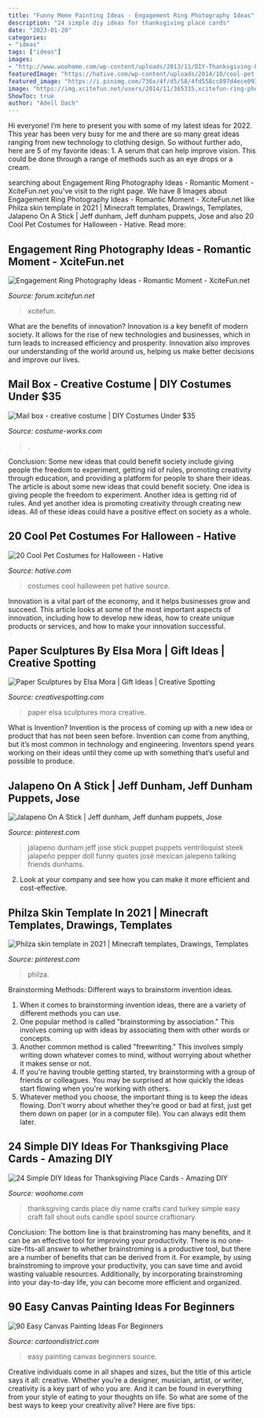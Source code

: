 ```yaml
---
title: "Funny Meme Painting Ideas - Engagement Ring Photography Ideas"
description: "24 simple diy ideas for thanksgiving place cards"
date: "2023-01-20"
categories:
- "ideas"
tags: ["ideas"]
images:
- "http://www.woohome.com/wp-content/uploads/2013/11/DIY-Thanksgiving-Place-Cards-19.jpg"
featuredImage: "https://hative.com/wp-content/uploads/2014/10/cool-pet-costumes/20-cool-pet-costumes.jpg"
featured_image: "https://i.pinimg.com/736x/4f/d5/58/4fd558cc897d4ece093f4e3f9cd4b9f1--jeff-dunham-puppets-funny-guys.jpg"
image: "https://img.xcitefun.net/users/2014/11/365315,xcitefun-ring-photography-9.jpg"
ShowToc: true
author: "Adell Dach"
---
```



Hi everyone! I’m here to present you with some of my latest ideas for 2022. This year has been very busy for me and there are so many great ideas ranging from new technology to clothing design. So without further ado, here are 5 of my favorite ideas: 1. A serum that can help improve vision. This could be done through a range of methods such as an eye drops or a cream. 
	

		
searching about Engagement Ring Photography Ideas - Romantic Moment - XciteFun.net you've visit to the right page. We have 8 Images about Engagement Ring Photography Ideas - Romantic Moment - XciteFun.net like Philza skin template in 2021 | Minecraft templates, Drawings, Templates, Jalapeno On A Stick | Jeff dunham, Jeff dunham puppets, Jose and also 20 Cool Pet Costumes for Halloween - Hative. Read more:
		
    
## Engagement Ring Photography Ideas - Romantic Moment - XciteFun.net

<img loading=lazy src="https://img.xcitefun.net/users/2014/11/365315,xcitefun-ring-photography-9.jpg" onerror="this.onerror=null;this.src='https://tse4.mm.bing.net/th?id=OIP.44M2e-E-Vet9wyc6KonDUQHaE7&amp;pid=15.1';" alt="Engagement Ring Photography Ideas - Romantic Moment - XciteFun.net">

_Source: forum.xcitefun.net_

>xcitefun. 

	

What are the benefits of innovation?
Innovation is a key benefit of modern society. It allows for the rise of new technologies and businesses, which in turn leads to increased efficiency and prosperity. Innovation also improves our understanding of the world around us, helping us make better decisions and improve our lives.

    
## Mail Box - Creative Costume | DIY Costumes Under $35

<img loading=lazy src="https://photos.costume-works.com/full/mail.jpg" onerror="this.onerror=null;this.src='https://tse1.mm.bing.net/th?id=OIP.1IAQJiVvrAuAFpkjnFw5yQHaNL&amp;pid=15.1';" alt="Mail box - creative costume | DIY Costumes Under $35">

_Source: costume-works.com_

>. 

	

Conclusion: Some new ideas that could benefit society include giving people the freedom to experiment, getting rid of rules, promoting creativity through education, and providing a platform for people to share their ideas.
The article is about some new ideas that could benefit society. One idea is giving people the freedom to experiment. Another idea is getting rid of rules. And yet another idea is promoting creativity through creating new ideas. All of these ideas could have a positive effect on society as a whole.

    
## 20 Cool Pet Costumes For Halloween - Hative

<img loading=lazy src="https://hative.com/wp-content/uploads/2014/10/cool-pet-costumes/20-cool-pet-costumes.jpg" onerror="this.onerror=null;this.src='https://tse1.mm.bing.net/th?id=OIP.oXYqGrTt_8FhBz_MNQwXvQHaJF&amp;pid=15.1';" alt="20 Cool Pet Costumes for Halloween - Hative">

_Source: hative.com_

>costumes cool halloween pet hative source. 

	

Innovation is a vital part of the economy, and it helps businesses grow and succeed. This article looks at some of the most important aspects of innovation, including how to develop new ideas, how to create unique products or services, and how to make your innovation successful.

    
## Paper Sculptures By Elsa Mora | Gift Ideas | Creative Spotting

<img loading=lazy src="https://www.creativespotting.com/wp-content/uploads/2014/10/5453db626f032.jpg" onerror="this.onerror=null;this.src='https://tse4.mm.bing.net/th?id=OIP.eXXcUMUbOn4QyfPgilX-xgHaJ3&amp;pid=15.1';" alt="Paper Sculptures by Elsa Mora | Gift Ideas | Creative Spotting">

_Source: creativespotting.com_

>paper elsa sculptures mora creative. 

	

What is Invention?
Invention is the process of coming up with a new idea or product that has not been seen before. Invention can come from anything, but it’s most common in technology and engineering. Inventors spend years working on their ideas until they come up with something that’s useful and possible to produce.

    
## Jalapeno On A Stick | Jeff Dunham, Jeff Dunham Puppets, Jose

<img loading=lazy src="https://i.pinimg.com/736x/4f/d5/58/4fd558cc897d4ece093f4e3f9cd4b9f1--jeff-dunham-puppets-funny-guys.jpg" onerror="this.onerror=null;this.src='https://tse1.mm.bing.net/th?id=OIP.sfoNb213A6PfXDW-jb8wygAAAA&amp;pid=15.1';" alt="Jalapeno On A Stick | Jeff dunham, Jeff dunham puppets, Jose">

_Source: pinterest.com_

>jalapeno dunham jeff jose stick puppet puppets ventriloquist steek jalapeño pepper doll funny quotes josé mexican jalepeno talking friends dunhams. 

	

2. Look at your company and see how you can make it more efficient and cost-effective.

    
## Philza Skin Template In 2021 | Minecraft Templates, Drawings, Templates

<img loading=lazy src="https://i.pinimg.com/736x/2c/48/85/2c4885fb01ad819a6627be7c327cccc6.jpg" onerror="this.onerror=null;this.src='https://tse1.mm.bing.net/th?id=OIP.7KnkqOAfUwzef6b-afNHnwAAAA&amp;pid=15.1';" alt="Philza skin template in 2021 | Minecraft templates, Drawings, Templates">

_Source: pinterest.com_

>philza. 

	

Brainstorming Methods: Different ways to brainstorm invention ideas.
1. When it comes to brainstorming invention ideas, there are a variety of different methods you can use.
2. One popular method is called "brainstorming by association." This involves coming up with ideas by associating them with other words or concepts.
3. Another common method is called "freewriting." This involves simply writing down whatever comes to mind, without worrying about whether it makes sense or not.
4. If you're having trouble getting started, try brainstorming with a group of friends or colleagues. You may be surprised at how quickly the ideas start flowing when you're working with others.
5. Whatever method you choose, the important thing is to keep the ideas flowing. Don't worry about whether they're good or bad at first, just get them down on paper (or in a computer file). You can always edit them later.

    
## 24 Simple DIY Ideas For Thanksgiving Place Cards - Amazing DIY

<img loading=lazy src="http://www.woohome.com/wp-content/uploads/2013/11/DIY-Thanksgiving-Place-Cards-19.jpg" onerror="this.onerror=null;this.src='https://tse2.mm.bing.net/th?id=OIP.IqEvdMYSQuBWkLLmRJ4x-wHaE8&amp;pid=15.1';" alt="24 Simple DIY Ideas for Thanksgiving Place Cards - Amazing DIY">

_Source: woohome.com_

>thanksgiving cards place diy name crafts card turkey simple easy craft fall shout outs candle spool source craftionary. 

	

Conclusion: The bottom line is that brainstroming has many benefits, and it can be an effective tool for improving your productivity.
There is no one-size-fits-all answer to whether brainstroming is a productive tool, but there are a number of benefits that can be derived from it. For example, by using brainstroming to improve your productivity, you can save time and avoid wasting valuable resources. Additionally, by incorporating brainstroming into your day-to-day life, you can become more efficient and organized.

    
## 90 Easy Canvas Painting Ideas For Beginners

<img loading=lazy src="http://www.cartoondistrict.com/wp-content/uploads/2017/06/Easy-Canvas-Painting-Ideas-For-Beginners14-1.jpg" onerror="this.onerror=null;this.src='https://tse4.mm.bing.net/th?id=OIP.FHaDAuy51KKQGFrNYrTWLQHaJ4&amp;pid=15.1';" alt="90 Easy Canvas Painting Ideas For Beginners">

_Source: cartoondistrict.com_

>easy painting canvas beginners source. 

	

Creative individuals come in all shapes and sizes, but the title of this article says it all: creative. Whether you’re a designer, musician, artist, or writer, creativity is a key part of who you are. And it can be found in everything from your style of eating to your thoughts on life. So what are some of the best ways to keep your creativity alive? Here are five tips: 

